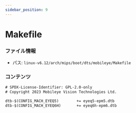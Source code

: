 ```yaml
---
sidebar_position: 9
---
```

# Makefile

### ファイル情報

- パス: `linux-v6.12/arch/mips/boot/dts/mobileye/Makefile`

### コンテンツ

```txt
# SPDX-License-Identifier: GPL-2.0-only
# Copyright 2023 Mobileye Vision Technologies Ltd.

dtb-$(CONFIG_MACH_EYEQ5)		+= eyeq5-epm5.dtb
dtb-$(CONFIG_MACH_EYEQ6H)		+= eyeq6h-epm6.dtb

```

